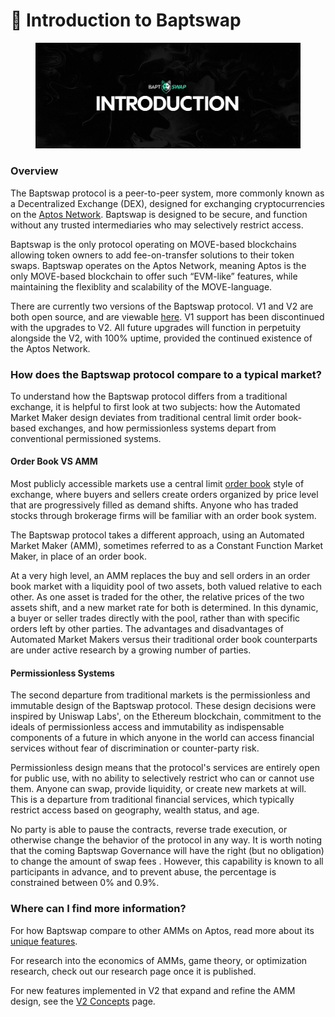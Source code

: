 # 👋 Introduction to Baptswap

<figure><img src=".gitbook/assets/intro.png" alt=""><figcaption></figcaption></figure>

### Overview

The Baptswap protocol is a peer-to-peer system, more commonly known as a Decentralized Exchange (DEX), designed for exchanging cryptocurrencies on the [Aptos Network](https://aptosfoundation.org/). Baptswap is designed to be secure, and function without any trusted intermediaries who may selectively restrict access.

Baptswap is the only protocol operating on MOVE-based blockchains allowing token owners to add fee-on-transfer solutions to their token swaps. Baptswap operates on the Aptos Network, meaning Aptos is the only MOVE-based blockchain to offer such “EVM-like” features, while maintaining the flexiblity and scalability of the MOVE-language.&#x20;

There are currently two versions of the Baptswap protocol. V1 and V2 are both open source, and are viewable [here](https://github.com/BAPTSWAP). V1 support has been discontinued with the upgrades to V2. All future upgrades will function in perpetuity alongside the V2, with 100% uptime, provided the continued existence of the Aptos Network.

### How does the Baptswap protocol compare to a typical market?[​](https://docs.uniswap.org/concepts/uniswap-protocol#how-does-the-uniswap-protocol-compare-to-a-typical-market) <a href="#how-does-the-uniswap-protocol-compare-to-a-typical-market" id="how-does-the-uniswap-protocol-compare-to-a-typical-market"></a>

To understand how the Baptswap protocol differs from a traditional exchange, it is helpful to first look at two subjects: how the Automated Market Maker design deviates from traditional central limit order book-based exchanges, and how permissionless systems depart from conventional permissioned systems.

#### Order Book VS AMM[​](https://docs.uniswap.org/concepts/uniswap-protocol#order-book-vs-amm) <a href="#order-book-vs-amm" id="order-book-vs-amm"></a>

Most publicly accessible markets use a central limit [order book](https://www.investopedia.com/terms/o/order-book.asp) style of exchange, where buyers and sellers create orders organized by price level that are progressively filled as demand shifts. Anyone who has traded stocks through brokerage firms will be familiar with an order book system.

The Baptswap protocol takes a different approach, using an Automated Market Maker (AMM), sometimes referred to as a Constant Function Market Maker, in place of an order book.

At a very high level, an AMM replaces the buy and sell orders in an order book market with a liquidity pool of two assets, both valued relative to each other. As one asset is traded for the other, the relative prices of the two assets shift, and a new market rate for both is determined. In this dynamic, a buyer or seller trades directly with the pool, rather than with specific orders left by other parties. The advantages and disadvantages of Automated Market Makers versus their traditional order book counterparts are under active research by a growing number of parties.

#### Permissionless Systems[​](https://docs.uniswap.org/concepts/uniswap-protocol#permissionless-systems) <a href="#permissionless-systems" id="permissionless-systems"></a>

The second departure from traditional markets is the permissionless and immutable design of the Baptswap protocol. These design decisions were inspired by Uniswap Labs', on the Ethereum blockchain, commitment to the ideals of permissionless access and immutability as indispensable components of a future in which anyone in the world can access financial services without fear of discrimination or counter-party risk.

Permissionless design means that the protocol's services are entirely open for public use, with no ability to selectively restrict who can or cannot use them. Anyone can swap, provide liquidity, or create new markets at will. This is a departure from traditional financial services, which typically restrict access based on geography, wealth status, and age.

No party is able to pause the contracts, reverse trade execution, or otherwise change the behavior of the protocol in any way. It is worth noting that the coming Baptswap Governance will have the right (but no obligation) to change the amount of swap fees . However, this capability is known to all participants in advance, and to prevent abuse, the percentage is constrained between 0% and 0.9%.

### Where can I find more information[​](https://docs.uniswap.org/concepts/uniswap-protocol#where-can-i-find-more-information)? <a href="#where-can-i-find-more-information" id="where-can-i-find-more-information"></a>

For how Baptswap compare to other AMMs on Aptos, read more about its [unique features](introduction-to-baptswap/made-to-stand-out.md).

For research into the economics of AMMs, game theory, or optimization research, check out our research page once it is published.

For new features implemented in V2 that expand and refine the AMM design, see the [V2 Concepts](baptswap-v2/protocol-overview/) page.
